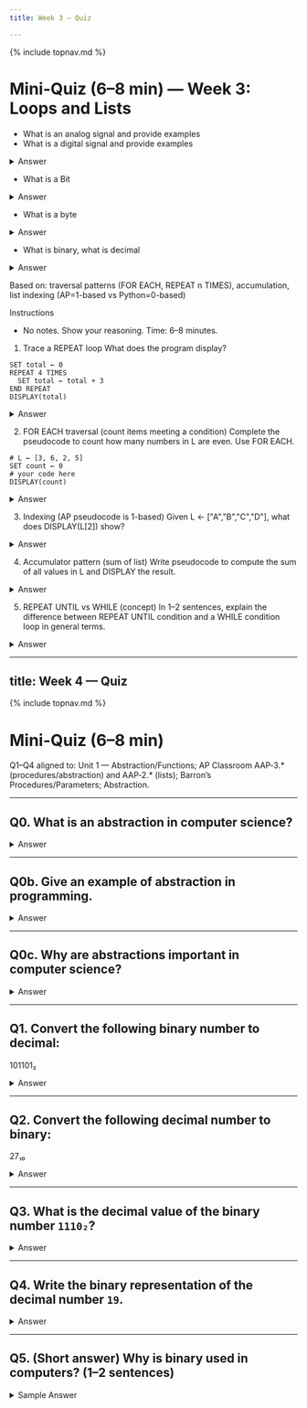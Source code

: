 ```yaml
---
title: Week 3 — Quiz

---
```

{% include topnav.md %}

# Mini-Quiz (6–8 min) — Week 3: Loops and Lists

- What is an analog signal and provide examples
- What is a digital signal and provide examples


<details markdown="1"><summary>Answer</summary>
* analog signals has values that change smoothly over time rather than in discrete intervals.  Examples: Key Fob, radio waves, television waves, or sound waves
* digital signals are analog signals broken in to steps - examples CD, MP3, digital photo, digital electronics e.g. PIR sensor/voltage
</details>


- What is a Bit

<details markdown="1"><summary>Answer</summary>
Bit - A contraction of "Binary Digit"; the single unit of information in a computer, typically represented as a 0 or 1
</details>

- What is a byte

<details markdown="1"><summary>Answer</summary>
Byte - 8 bits
</details>

- What is binary, what is decimal

<details markdown="1"><summary>Answer</summary>
Binary - A way of representing information using only two options
</details>

Based on: traversal patterns (FOR EACH, REPEAT n TIMES), accumulation, list indexing (AP=1-based vs Python=0-based)

Instructions
- No notes. Show your reasoning. Time: 6–8 minutes.

1. Trace a REPEAT loop
What does the program display?

```text
SET total ← 0
REPEAT 4 TIMES
  SET total ← total + 3
END REPEAT
DISPLAY(total)
```

<details markdown="1"><summary>Answer</summary>
total: 0 → 3 → 6 → 9 → 12; output 12.
</details>

2. FOR EACH traversal (count items meeting a condition)
Complete the pseudocode to count how many numbers in L are even. Use FOR EACH.

```text
# L ← [3, 6, 2, 5]
SET count ← 0
# your code here
DISPLAY(count)
```

<details markdown="1"><summary>Answer</summary>

```text
FOR EACH x IN L
  IF (x MOD 2 = 0)
    SET count ← count + 1
  END IF
END FOR EACH
DISPLAY(count)  # 2
```

Reasoning: 6 and 2 are even → count=2.
</details>

3. Indexing (AP pseudocode is 1-based)
Given L ← ["A","B","C","D"], what does DISPLAY(L[2]) show?

<details markdown="1"><summary>Answer</summary>
"B" — AP pseudocode uses 1-based indexing (L[1]="A", L[2]="B").
</details>

4. Accumulator pattern (sum of list)
Write pseudocode to compute the sum of all values in L and DISPLAY the result.

<details markdown="1"><summary>Answer</summary>

```text
SET sum ← 0
FOR EACH v IN L
  SET sum ← sum + v
END FOR EACH
DISPLAY(sum)
```

Notes: Works for numeric L; for empty L, sum stays 0.
</details>

5. REPEAT UNTIL vs WHILE (concept)
In 1–2 sentences, explain the difference between REPEAT UNTIL condition and a WHILE condition loop in general terms.

<details markdown="1"><summary>Answer</summary>
REPEAT UNTIL runs the body at least once and stops when the condition becomes true. A typical WHILE loop checks the condition first and may run zero times. AP pseudocode uses REPEAT UNTIL to express post-condition loops.
</details>




---
title: Week 4 — Quiz
---
{% include topnav.md %}

# Mini-Quiz (6–8 min)

Q1–Q4 aligned to: Unit 1 — Abstraction/Functions; AP Classroom AAP‑3.* (procedures/abstraction) and AAP‑2.* (lists); Barron’s Procedures/Parameters; Abstraction.

---

## Q0. What is an abstraction in computer science?

<details markdown="1">
<summary>Answer</summary>
An abstraction is a simplified representation of something complex that hides unnecessary details, allowing us to focus on high-level operations or ideas.
</details>

---

## Q0b. Give an example of abstraction in programming.

<details markdown="1">
<summary>Answer</summary>
Examples: Using a function to perform a task without knowing its internal code; variables representing data; using a map or list data structure without knowing how it is implemented.
</details>

---

## Q0c. Why are abstractions important in computer science?

<details markdown="1">
<summary>Answer</summary>
Abstractions help manage complexity, make code easier to read and maintain, and allow programmers to build on top of existing solutions without needing to understand every detail.
</details>

---

## Q1. Convert the following binary number to decimal:
101101₂


<details markdown="1">
<summary>Answer</summary>

`101101₂ = 45₁₀`

</details>

---

## Q2. Convert the following decimal number to binary:
27₁₀


<details markdown="1">
<summary>Answer</summary>

`27₁₀ = 11011₂`

</details>

---

## Q3. What is the decimal value of the binary number `1110₂`?

<details markdown="1">
<summary>Answer</summary>

`1110₂ = 14₁₀`

</details>

---

## Q4. Write the binary representation of the decimal number `19`.

<details markdown="1">
<summary>Answer</summary>

`19₁₀ = 10011₂`

</details>

---

## Q5. (Short answer) Why is binary used in computers? (1–2 sentences)

<details markdown="1">
<summary>Sample Answer</summary>

Computers use binary because digital circuits have two stable states (on/off, 1/0), making it reliable and easy to represent data and instructions

---

## Q6. What is overflow in binary addition? Give an example.

<details markdown="1">
<summary>Answer</summary>

Overflow occurs when the result of a binary addition is too large to fit in the available number of bits. For example, adding 1111₂ (15 in decimal) + 1₂ (1 in decimal) in 4 bits gives 10000₂, but only the last 4 bits (0000) are kept, so the result is 0 and the overflow is lost.

</details>

---

## Q7. What happens when a number is too large to be stored in 8 bits?

<details markdown="1">
<summary>Answer</summary>

The value wraps around and only the least significant 8 bits are kept. For example, 255 + 1 = 256, but in 8 bits, 256 is 100000000₂, so only 00000000₂ (0) is stored and the overflow is lost.

</details>

---

## Q8. What is rounding error? Give an example with binary fractions.

<details markdown="1">
<summary>Answer</summary>

Rounding error happens when a number cannot be exactly represented in binary, so it is rounded to the nearest value. For example, 0.1 in decimal cannot be exactly written in binary, so computers store an approximation, which can lead to small errors in calculations.

</details>

---

## Q9. Why do computers sometimes give imprecise answers when adding decimals like 0.1 + 0.2?

<details markdown="1">
<summary>Answer</summary>

Because numbers like 0.1 and 0.2 cannot be exactly represented in binary, their stored values are approximations. When added, the result may not be exactly 0.3 due to these small rounding errors.

</details>


---

## Q10. What is lossless compression? Give an example.

<details markdown="1">
<summary>Answer</summary>
Lossless compression reduces file size without losing any information. The original data can be perfectly reconstructed. Example: ZIP files, PNG images.
</details>

---

## Q11. What is lossy compression? Give an example.

<details markdown="1">
<summary>Answer</summary>
Lossy compression reduces file size by removing some data, resulting in a loss of quality. The original data cannot be perfectly restored. Example: JPEG images, MP3 audio.
</details>

---

## Q12. What is the main trade-off between lossy and lossless compression?

<details markdown="1">
<summary>Answer</summary>
Lossy compression achieves smaller file sizes but loses some information, while lossless keeps all information but may not compress as much.
</details>
